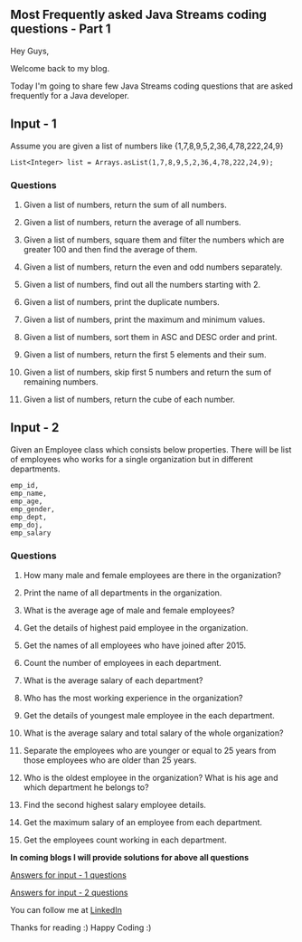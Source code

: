 ## Most Frequently asked Java Streams coding questions - Part 1

Hey Guys,

Welcome back to my blog.

Today I'm going to share few Java Streams coding questions that are asked frequently for a Java developer.

## Input - 1

Assume you are given a list of numbers like {1,7,8,9,5,2,36,4,78,222,24,9}

```
List<Integer> list = Arrays.asList(1,7,8,9,5,2,36,4,78,222,24,9);
``` 

### Questions

1. Given a list of numbers, return the sum of all numbers.

2. Given a list of numbers, return the average of all numbers.

3. Given a list of numbers, square them and filter the numbers which are greater 100 and then find the average of them.

4. Given a list of numbers, return the even and odd numbers separately.

5. Given a list of numbers, find out all the numbers starting with 2.

6. Given a list of numbers, print the duplicate numbers.

7. Given a list of numbers, print the maximum and minimum values.

8. Given a list of numbers, sort them in ASC and DESC order and print.

9. Given a list of numbers, return the first 5 elements and their sum.

10. Given a list of numbers, skip first 5 numbers and return the sum of remaining numbers.

11.  Given a list of numbers, return the cube of each number.

## Input - 2

Given an Employee class which consists below properties. There will be list of employees who works for a single organization but in different departments.

```
emp_id,
emp_name,
emp_age,
emp_gender,
emp_dept,
emp_doj,
emp_salary
``` 

### Questions

1. How many male and female employees are there in the organization?

2. Print the name of all departments in the organization.

3. What is the average age of male and female employees?

4. Get the details of highest paid employee in the organization.

5. Get the names of all employees who have joined after 2015.

6. Count the number of employees in each department.

7.  What is the average salary of each department?

8. Who has the most working experience in the organization?

9. Get the details of youngest male employee in the each department. 

10.  What is the average salary and total salary of the whole organization?

11. Separate the employees who are younger or equal to 25 years from those employees who are older than 25 years.

12. Who is the oldest employee in the organization? What is his age and which department he belongs to?

13.  Find the second highest salary employee details.

14. Get the maximum salary of an employee from each department.

15.  Get the employees count working in each department.


**In coming blogs I will provide solutions for above all questions**

 [Answers for input - 1 questions](https://shivaprasadgurram.hashnode.dev/most-frequently-asked-java-streams-coding-answers-part-1-numbers) 

 [Answers for input - 2 questions](https://shivaprasadgurram.hashnode.dev/most-frequently-asked-java-streams-coding-answers-part-2-object) 
 
You can follow me at  [LinkedIn](https://www.linkedin.com/in/shivaprasadgurram/) 

Thanks for reading :)
Happy Coding :)










 

 

 
 
 


 
 


 












